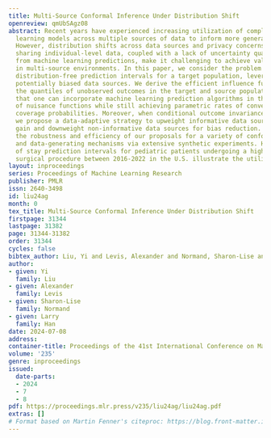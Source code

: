```yaml
---
title: Multi-Source Conformal Inference Under Distribution Shift
openreview: qmUbSAgz08
abstract: Recent years have experienced increasing utilization of complex machine
  learning models across multiple sources of data to inform more generalizable decision-making.
  However, distribution shifts across data sources and privacy concerns related to
  sharing individual-level data, coupled with a lack of uncertainty quantification
  from machine learning predictions, make it challenging to achieve valid inferences
  in multi-source environments. In this paper, we consider the problem of obtaining
  distribution-free prediction intervals for a target population, leveraging multiple
  potentially biased data sources. We derive the efficient influence functions for
  the quantiles of unobserved outcomes in the target and source populations, and show
  that one can incorporate machine learning prediction algorithms in the estimation
  of nuisance functions while still achieving parametric rates of convergence to nominal
  coverage probabilities. Moreover, when conditional outcome invariance is violated,
  we propose a data-adaptive strategy to upweight informative data sources for efficiency
  gain and downweight non-informative data sources for bias reduction. We highlight
  the robustness and efficiency of our proposals for a variety of conformal scores
  and data-generating mechanisms via extensive synthetic experiments. Hospital length
  of stay prediction intervals for pediatric patients undergoing a high-risk cardiac
  surgical procedure between 2016-2022 in the U.S. illustrate the utility of our methodology.
layout: inproceedings
series: Proceedings of Machine Learning Research
publisher: PMLR
issn: 2640-3498
id: liu24ag
month: 0
tex_title: Multi-Source Conformal Inference Under Distribution Shift
firstpage: 31344
lastpage: 31382
page: 31344-31382
order: 31344
cycles: false
bibtex_author: Liu, Yi and Levis, Alexander and Normand, Sharon-Lise and Han, Larry
author:
- given: Yi
  family: Liu
- given: Alexander
  family: Levis
- given: Sharon-Lise
  family: Normand
- given: Larry
  family: Han
date: 2024-07-08
address:
container-title: Proceedings of the 41st International Conference on Machine Learning
volume: '235'
genre: inproceedings
issued:
  date-parts:
  - 2024
  - 7
  - 8
pdf: https://proceedings.mlr.press/v235/liu24ag/liu24ag.pdf
extras: []
# Format based on Martin Fenner's citeproc: https://blog.front-matter.io/posts/citeproc-yaml-for-bibliographies/
---
```

